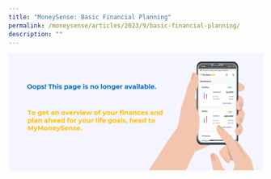 ```yaml
---
title: "MoneySense: Basic Financial Planning"
permalink: /moneysense/articles/2023/9/basic-financial-planning/
description: ""
---
```

[![Oops](/images/Homepage/mymoneysense%20redirect.png)](https://www.mymoneysense.gov.sg/)